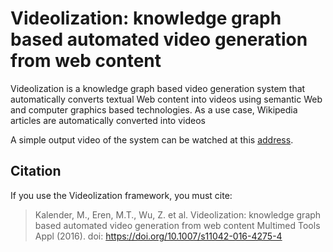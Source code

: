# Videolization: knowledge graph based automated video generation from web content

Videolization is a knowledge graph based video generation system that automatically converts textual Web content into videos using semantic Web and computer graphics based technologies. As a use case, Wikipedia articles are automatically converted into videos

A simple output video of the system can be watched at this
[address](https://drive.google.com/file/d/0B44czttSzeAAcVdXUmFLSWRtNUU/view).

## Citation

If you use the Videolization framework, you must cite:

> Kalender, M., Eren, M.T., Wu, Z. et al. 
> Videolization: knowledge graph based automated video generation from web content
> Multimed Tools Appl (2016). 
doi: https://doi.org/10.1007/s11042-016-4275-4

